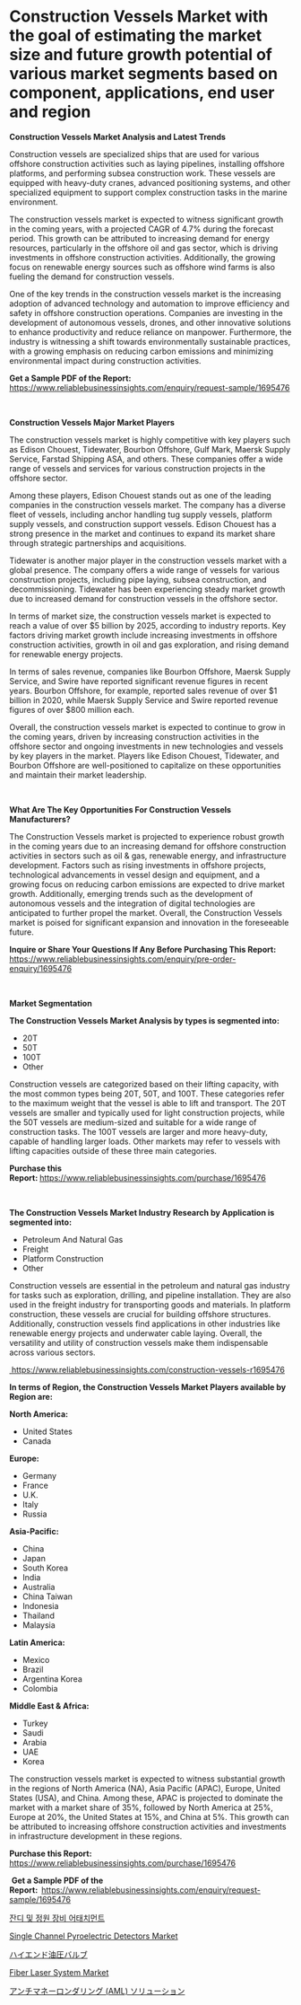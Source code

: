 <p><h1>Construction Vessels Market with the goal of estimating the market size and future growth potential of various market segments based on component, applications, end user and region</h1></p><p><strong>Construction Vessels Market Analysis and Latest Trends</strong></p>
<p><p>Construction vessels are specialized ships that are used for various offshore construction activities such as laying pipelines, installing offshore platforms, and performing subsea construction work. These vessels are equipped with heavy-duty cranes, advanced positioning systems, and other specialized equipment to support complex construction tasks in the marine environment.</p><p>The construction vessels market is expected to witness significant growth in the coming years, with a projected CAGR of 4.7% during the forecast period. This growth can be attributed to increasing demand for energy resources, particularly in the offshore oil and gas sector, which is driving investments in offshore construction activities. Additionally, the growing focus on renewable energy sources such as offshore wind farms is also fueling the demand for construction vessels.</p><p>One of the key trends in the construction vessels market is the increasing adoption of advanced technology and automation to improve efficiency and safety in offshore construction operations. Companies are investing in the development of autonomous vessels, drones, and other innovative solutions to enhance productivity and reduce reliance on manpower. Furthermore, the industry is witnessing a shift towards environmentally sustainable practices, with a growing emphasis on reducing carbon emissions and minimizing environmental impact during construction activities.</p></p>
<p><strong>Get a Sample PDF of the Report:&nbsp;</strong> <a href="https://www.reliablebusinessinsights.com/enquiry/request-sample/1695476">https://www.reliablebusinessinsights.com/enquiry/request-sample/1695476</a></p>
<p>&nbsp;</p>
<p><strong>Construction Vessels Major Market Players</strong></p>
<p><p>The construction vessels market is highly competitive with key players such as Edison Chouest, Tidewater, Bourbon Offshore, Gulf Mark, Maersk Supply Service, Farstad Shipping ASA, and others. These companies offer a wide range of vessels and services for various construction projects in the offshore sector.</p><p>Among these players, Edison Chouest stands out as one of the leading companies in the construction vessels market. The company has a diverse fleet of vessels, including anchor handling tug supply vessels, platform supply vessels, and construction support vessels. Edison Chouest has a strong presence in the market and continues to expand its market share through strategic partnerships and acquisitions.</p><p>Tidewater is another major player in the construction vessels market with a global presence. The company offers a wide range of vessels for various construction projects, including pipe laying, subsea construction, and decommissioning. Tidewater has been experiencing steady market growth due to increased demand for construction vessels in the offshore sector.</p><p>In terms of market size, the construction vessels market is expected to reach a value of over $5 billion by 2025, according to industry reports. Key factors driving market growth include increasing investments in offshore construction activities, growth in oil and gas exploration, and rising demand for renewable energy projects.</p><p>In terms of sales revenue, companies like Bourbon Offshore, Maersk Supply Service, and Swire have reported significant revenue figures in recent years. Bourbon Offshore, for example, reported sales revenue of over $1 billion in 2020, while Maersk Supply Service and Swire reported revenue figures of over $800 million each.</p><p>Overall, the construction vessels market is expected to continue to grow in the coming years, driven by increasing construction activities in the offshore sector and ongoing investments in new technologies and vessels by key players in the market. Players like Edison Chouest, Tidewater, and Bourbon Offshore are well-positioned to capitalize on these opportunities and maintain their market leadership.</p></p>
<p>&nbsp;</p>
<p><strong>What Are The Key Opportunities For Construction Vessels Manufacturers?</strong></p>
<p><p>The Construction Vessels market is projected to experience robust growth in the coming years due to an increasing demand for offshore construction activities in sectors such as oil & gas, renewable energy, and infrastructure development. Factors such as rising investments in offshore projects, technological advancements in vessel design and equipment, and a growing focus on reducing carbon emissions are expected to drive market growth. Additionally, emerging trends such as the development of autonomous vessels and the integration of digital technologies are anticipated to further propel the market. Overall, the Construction Vessels market is poised for significant expansion and innovation in the foreseeable future.</p></p>
<p><strong>Inquire or Share Your Questions If Any Before Purchasing This Report:</strong> <a href="https://www.reliablebusinessinsights.com/enquiry/pre-order-enquiry/1695476">https://www.reliablebusinessinsights.com/enquiry/pre-order-enquiry/1695476</a></p>
<p>&nbsp;</p>
<p><strong>Market Segmentation</strong></p>
<p><strong>The Construction Vessels Market Analysis by types is segmented into:</strong></p>
<p><ul><li>20T</li><li>50T</li><li>100T</li><li>Other</li></ul></p>
<p><p>Construction vessels are categorized based on their lifting capacity, with the most common types being 20T, 50T, and 100T. These categories refer to the maximum weight that the vessel is able to lift and transport. The 20T vessels are smaller and typically used for light construction projects, while the 50T vessels are medium-sized and suitable for a wide range of construction tasks. The 100T vessels are larger and more heavy-duty, capable of handling larger loads. Other markets may refer to vessels with lifting capacities outside of these three main categories.</p></p>
<p><strong>Purchase this Report:&nbsp;</strong><a href="https://www.reliablebusinessinsights.com/purchase/1695476">https://www.reliablebusinessinsights.com/purchase/1695476</a></p>
<p>&nbsp;</p>
<p><strong>The Construction Vessels Market Industry Research by Application is segmented into:</strong></p>
<p><ul><li>Petroleum And Natural Gas</li><li>Freight</li><li>Platform Construction</li><li>Other</li></ul></p>
<p><p>Construction vessels are essential in the petroleum and natural gas industry for tasks such as exploration, drilling, and pipeline installation. They are also used in the freight industry for transporting goods and materials. In platform construction, these vessels are crucial for building offshore structures. Additionally, construction vessels find applications in other industries like renewable energy projects and underwater cable laying. Overall, the versatility and utility of construction vessels make them indispensable across various sectors.</p></p>
<p><a href="https://www.reliablebusinessinsights.com/construction-vessels-r1695476">&nbsp;https://www.reliablebusinessinsights.com/construction-vessels-r1695476</a></p>
<p><strong>In terms of Region, the Construction Vessels Market Players available by Region are:</strong></p>
<p>
    <p> <strong> North America: </strong>
        <ul>
            <li>United States</li>
            <li>Canada</li>
        </ul>
        </p> 
    <p> <strong> Europe: </strong>
        <ul>
            <li>Germany</li>
            <li>France</li>
            <li>U.K.</li>
            <li>Italy</li>
            <li>Russia</li>
        </ul>
        </p> 
    <p> <strong> Asia-Pacific: </strong>
        <ul>
            <li>China</li>
            <li>Japan</li>
            <li>South Korea</li>
            <li>India</li>
            <li>Australia</li>
            <li>China Taiwan</li>
            <li>Indonesia</li>
            <li>Thailand</li>
            <li>Malaysia</li>
        </ul>
        </p> 
    <p> <strong> Latin America: </strong>
        <ul>
            <li>Mexico</li>
            <li>Brazil</li>
            <li>Argentina Korea</li>
            <li>Colombia</li>
        </ul>
        </p> 
    <p> <strong> Middle East & Africa: </strong>
        <ul>
            <li>Turkey</li>
            <li>Saudi</li>
            <li>Arabia</li>
            <li>UAE</li>
            <li>Korea</li>
        </ul>
    </p>
    </p>
<p><p>The construction vessels market is expected to witness substantial growth in the regions of North America (NA), Asia Pacific (APAC), Europe, United States (USA), and China. Among these, APAC is projected to dominate the market with a market share of 35%, followed by North America at 25%, Europe at 20%, the United States at 15%, and China at 5%. This growth can be attributed to increasing offshore construction activities and investments in infrastructure development in these regions.</p></p>
<p><strong>Purchase this Report: </strong><a href="https://www.reliablebusinessinsights.com/purchase/1695476">https://www.reliablebusinessinsights.com/purchase/1695476</a></p>
<p>&nbsp;<strong>Get a Sample PDF of the Report:&nbsp;&nbsp;</strong><a href="https://www.reliablebusinessinsights.com/enquiry/request-sample/1695476">https://www.reliablebusinessinsights.com/enquiry/request-sample/1695476</a></p>
<p><strong></strong></p>
<p><p><a href="https://github.com/vsoq0zknh59/Market-Research-Report-List-2/blob/main/9253451169278.md">잔디 및 정원 장비 어태치먼트</a></p><p><a href="https://www.linkedin.com/pulse/global-single-channel-pyroelectric-detectors-market-size-trends-f1erc?trackingId=JRFwLnKNSeCpqp0N%2Fw0bCw%3D%3D">Single Channel Pyroelectric Detectors Market</a></p><p><a href="https://github.com/RaeJenkins1952/Market-Research-Report-List-1/blob/main/4043975157780.md">ハイエンド油圧バルブ</a></p><p><a href="https://www.linkedin.com/pulse/fiber-laser-system-market-share-amp-analysis-growth-trends-dwhxc">Fiber Laser System Market</a></p><p><a href="https://github.com/andrade7361/Market-Research-Report-List-2/blob/main/7297118157779.md">アンチマネーロンダリング (AML) ソリューション</a></p></p>